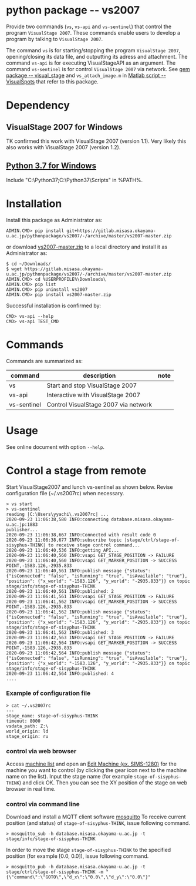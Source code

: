# python package -- vs2007

Provide two commands (`vs`, `vs-api` and `vs-sentinel`) that control the program `VisualStage 2007`.
These commands enable users to develop a program by talking to `VisualStage 2007`. 

The command `vs` is for starting/stopping the program `VisualStage 2007`, opening/closing its data file, and outputting its adress and attachment. 
The command `vs-api` is for executing VisualStageAPI as an argument. 
The command `vs-sentinel` is for control `VisualStage 2007` via network.
See
[gem package -- visual_stage](https://gitlab.misasa.okayama-u.ac.jp/gems/visual_stage)
and `vs_attach_image.m` in 
[Matlab script -- VisualSpots](http://multimed.misasa.okayama-u.ac.jp/repository/matlab/)
that refer to this package.

# Dependency

## VisualStage 2007 for Windows

TK confirmed this work with VisualStage 2007 (version 1.1).  Very
likely this also works with VisualStage 2007 (version 1.2).

## [Python 3.7 for Windows](https://www.python.org/downloads/windows/)

Include "C:\Python37\;C:\Python37\Scripts\" in %PATH%.

# Installation

Install this package as Administrator as:

    ADMIN.CMD> pip install git+https://gitlab.misasa.okayama-u.ac.jp/pythonpackage/vs2007/-/archive/master/vs2007-master.zip

or download [vs2007-master.zip](https://gitlab.misasa.okayama-u.ac.jp/pythonpackage/vs2007/-/archive/master/vs2007-master.zip) to a local directory and install it as Administrator as:

    $ cd ~/Downloads/
    $ wget https://gitlab.misasa.okayama-u.ac.jp/pythonpackage/vs2007/-/archive/master/vs2007-master.zip
    ADMIN.CMD> cd %USERPROFILE%\Downloads\
    ADMIN.CMD> pip list
    ADMIN.CMD> pip uninstall vs2007
    ADMIN.CMD> pip install vs2007-master.zip

Successful installation is confirmed by:

    CMD> vs-api --help
    CMD> vs-api TEST_CMD

# Commands

Commands are summarized as:

| command | description                       | note |
| ------- | --------------------------------- | ---- |
| vs      | Start and stop VisualStage 2007   |      |
| vs-api  | Interactive with VisualStage 2007 |      |
| vs-sentinel  | Control VisualStage 2007 via network |      |


# Usage

See online document with option `--help`.

# Control a stage from remote

Start VisualStage2007 and lunch vs-sentinel as shown below. Revise configuration file (~/.vs2007rc) when necessary.

    > vs start
    > vs-sentinel
    reading |C:\Users\yyachi\.vs2007rc| ...
    2020-09-23 11:06:38,580 INFO:connecting database.misasa.okayama-u.ac.jp:1883
    publisher...
    2020-09-23 11:06:38,667 INFO:Connected with result code 0
    2020-09-23 11:06:38,677 INFO:subscribe topic |stage/ctrl/stage-of-sisyphus-THINK| to receive stage control command...
    2020-09-23 11:06:40,536 INFO:getting API...
    2020-09-23 11:06:40,560 INFO:vsapi GET_STAGE_POSITION -> FAILURE
    2020-09-23 11:06:40,560 INFO:vsapi GET_MARKER_POSITION -> SUCCESS POINT,-1583.126,-2935.833
    2020-09-23 11:06:40,561 INFO:publish message {"status": {"isConnected": "false", "isRunning": "true", "isAvailable": "true"}, "position": {"x_world": "-1583.126", "y_world": "-2935.833"}} on topic stage/info/stage-of-sisyphus-THINK
    2020-09-23 11:06:40,561 INFO:published: 2
    2020-09-23 11:06:41,561 INFO:vsapi GET_STAGE_POSITION -> FAILURE
    2020-09-23 11:06:41,562 INFO:vsapi GET_MARKER_POSITION -> SUCCESS POINT,-1583.126,-2935.833
    2020-09-23 11:06:41,562 INFO:publish message {"status": {"isConnected": "false", "isRunning": "true", "isAvailable": "true"}, "position": {"x_world": "-1583.126", "y_world": "-2935.833"}} on topic stage/info/stage-of-sisyphus-THINK
    2020-09-23 11:06:41,562 INFO:published: 3
    2020-09-23 11:06:42,563 INFO:vsapi GET_STAGE_POSITION -> FAILURE
    2020-09-23 11:06:42,564 INFO:vsapi GET_MARKER_POSITION -> SUCCESS POINT,-1583.126,-2935.833
    2020-09-23 11:06:42,564 INFO:publish message {"status": {"isConnected": "false", "isRunning": "true", "isAvailable": "true"}, "position": {"x_world": "-1583.126", "y_world": "-2935.833"}} on topic stage/info/stage-of-sisyphus-THINK
    2020-09-23 11:06:42,564 INFO:published: 4
    ....

### Example of configuration file

    > cat ~/.vs2007rc
    ---
    stage_name: stage-of-sisyphus-THINK
    timeout: 8000
    vsdata_path: Z:\
    world_origin: ld
    stage_origin: ru
    
### control via web browser
Access [machine list](https://database.misasa.okayama-u.ac.jp/machine/) and open an [Edit Machine (ex. SIMS-1280)](https://database.misasa.okayama-u.ac.jp/machine/machines/3/edit) for the machine you want to control (by clicking the gear icon next to the machine name on the list).
Input the stage name (for example `stage-of-sisyphus-THINK`) and click OK.
Then you can see the XY position of the stage on web browser in real time.

### control via command line
Download and install a MQTT client software [mosquitto](http://mosquitto.org/download/)
To receive current position (and status) of `stage-of-sisyphus-THINK`, issue following command. 

    > mosquitto_sub -h database.misasa.okayama-u.ac.jp -t stage/info/stage-of-sisyphus-THINK

In order to move the stage `stage-of-sisyphus-THINK` to the specified position (for example [0.0, 0.0]), issue following command.

    > mosquitto_pub -h database.misasa.okayama-u.ac.jp -t stage/ctrl/stage-of-sisyphus-THINK -m "{\"command\":\"GOTO\",\"d_x\":\"0.0\",\"d_y\":\"0.0\"}"